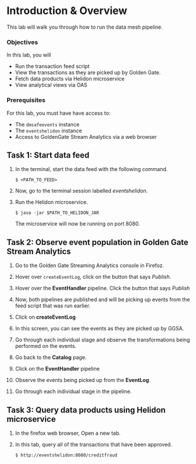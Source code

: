 # Introduction & Overview

This lab will walk you through how to run the data mesh pipeline.

### Objectives

In this lab, you will
- Run the transaction feed script
- View the transactions as they are picked up by Golden Gate.
- Fetch data products via Helidon microservice
- View analytical views via OAS

### Prerequisites
For this lab, you must have have access to:
- The `dmsafeevents` instance
- The `eventshelidon` instance
- Access to GoldenGate Stream Analytics via a web browser


## Task 1: Start data feed

1. In the terminal, start the data feed with the following command.

    ```
    $ <PATH_TO_FEED>
    ```

2. Now, go to the terminal session labelled *eventshelidon*.

3. Run the Helidon microservice.

    ```
    $ java -jar $PATH_TO_HELIDON_JAR
    ```

    The microservice will now be running on port 8080.

## Task 2: Observe event population in Golden Gate Stream Analytics

1. Go to the Golden Gate Streaming Analytics console in Firefoz.

2. Hover over `createEventLog`, click on the button that says *Publish*.

3. Hover over the **EventHandler** pipeline. Click the button that says *Publish*

4. Now, both pipelines are published and will be picking up events from the feed script that was run earlier.

5. Click on **createEventLog**

6. In this screen, you can see the events as they are picked up by GGSA.

7. Go through each individual stage and observe the transformations being performed on the events.

8. Go back to the **Catalog** page.

9. Click on the **EventHandler** pipeline

10. Observe the events being picked up from the **EventLog**.

11. Go through each individual stage in the pipeline. 

## Task 3: Query data products using Helidon microservice

1. In the firefox web browser, Open a new tab.

2. In this tab, query all of the transactions that have been approved.

    ```
    $ http://eventshelidon:8080/creditfraud
    ```



